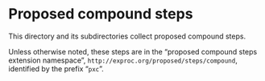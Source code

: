 # Proposed compound steps

This directory and its subdirectories collect proposed compound
steps.

Unless otherwise noted, these steps are in the
“proposed compound steps extension namespace”,
`http://exproc.org/proposed/steps/compound`,
identified by the prefix “`pxc`”.

